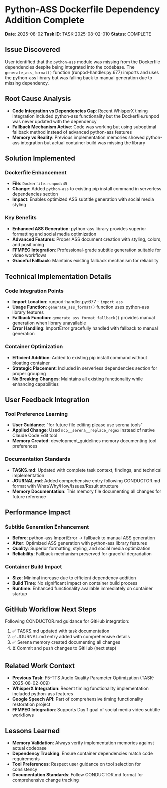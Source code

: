 # Python-ASS Dockerfile Dependency Addition Complete

**Date**: 2025-08-02
**Task ID**: TASK-2025-08-02-010
**Status**: COMPLETE

## Issue Discovered
User identified that the `python-ass` module was missing from the Dockerfile dependencies despite being integrated into the codebase. The `generate_ass_format()` function (runpod-handler.py:677) imports and uses the python-ass library but was falling back to manual generation due to missing dependency.

## Root Cause Analysis
- **Code Integration vs Dependencies Gap**: Recent WhisperX timing integration included python-ass functionality but the Dockerfile.runpod was never updated with the dependency
- **Fallback Mechanism Active**: Code was working but using suboptimal fallback method instead of advanced python-ass features
- **Memory vs Reality**: Previous implementation memories showed python-ass integration but actual container build was missing the library

## Solution Implemented

### Dockerfile Enhancement
- **File**: `Dockerfile.runpod:45`
- **Change**: Added `python-ass` to existing pip install command in serverless dependencies section
- **Impact**: Enables optimized ASS subtitle generation with social media styling

### Key Benefits
- **Enhanced ASS Generation**: python-ass library provides superior formatting and social media optimization
- **Advanced Features**: Proper ASS document creation with styling, colors, and positioning
- **FFMPEG Integration**: Professional-grade subtitle generation suitable for video workflows
- **Graceful Fallback**: Maintains existing fallback mechanism for reliability

## Technical Implementation Details

### Code Integration Points
- **Import Location**: runpod-handler.py:677 - `import ass`
- **Usage Function**: `generate_ass_format()` function uses python-ass library features
- **Fallback Function**: `generate_ass_format_fallback()` provides manual generation when library unavailable
- **Error Handling**: ImportError gracefully handled with fallback to manual generation

### Container Optimization
- **Efficient Addition**: Added to existing pip install command without bloating container
- **Strategic Placement**: Included in serverless dependencies section for proper grouping
- **No Breaking Changes**: Maintains all existing functionality while enhancing capabilities

## User Feedback Integration

### Tool Preference Learning
- **User Guidance**: "for future file editing please use serena tools"
- **Applied Change**: Used `mcp__serena__replace_regex` instead of native Claude Code Edit tool
- **Memory Created**: development_guidelines memory documenting tool preferences

### Documentation Standards
- **TASKS.md**: Updated with complete task context, findings, and technical implementation
- **JOURNAL.md**: Added comprehensive entry following CONDUCTOR.md format with What/Why/How/Issues/Result structure
- **Memory Documentation**: This memory file documenting all changes for future reference

## Performance Impact

### Subtitle Generation Enhancement
- **Before**: python-ass ImportError → fallback to manual ASS generation
- **After**: Optimized ASS generation with python-ass library features
- **Quality**: Superior formatting, styling, and social media optimization
- **Reliability**: Fallback mechanism preserved for graceful degradation

### Container Build Impact
- **Size**: Minimal increase due to efficient dependency addition
- **Build Time**: No significant impact on container build process
- **Runtime**: Enhanced functionality available immediately on container startup

## GitHub Workflow Next Steps

Following CONDUCTOR.md guidance for GitHub integration:
1. ✅ TASKS.md updated with task documentation
2. ✅ JOURNAL.md entry added with comprehensive details
3. ✅ Serena memory created documenting all changes
4. ⏳ Commit and push changes to GitHub (next step)

## Related Work Context
- **Previous Task**: F5-TTS Audio Quality Parameter Optimization (TASK-2025-08-02-009)
- **WhisperX Integration**: Recent timing functionality implementation included python-ass features
- **Google Speech API**: Part of comprehensive timing functionality restoration project
- **FFMPEG Integration**: Supports Day 1 goal of social media video subtitle workflows

## Lessons Learned
- **Memory Validation**: Always verify implementation memories against actual codebase
- **Dependency Tracking**: Ensure container dependencies match code requirements
- **Tool Preferences**: Respect user guidance on tool selection for consistency
- **Documentation Standards**: Follow CONDUCTOR.md format for comprehensive change tracking
